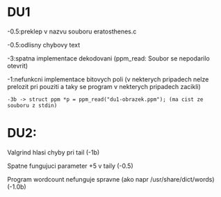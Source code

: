 # DU1
-0.5:preklep v nazvu souboru eratosthenes.c

-0.5:odlisny chybovy text

-3:spatna implementace dekodovani (ppm_read: Soubor se nepodarilo otevrit)

-1:nefunkcni implementace bitovych poli (v nekterych pripadech nelze prelozit pri pouziti a taky se program v nekterych pripadech zacikli)

`-3b -> struct ppm *p = ppm_read("du1-obrazek.ppm"); (ma cist ze souboru z stdin)`

# DU2:
Valgrind hlasi chyby pri tail (-1b)

Spatne fungujuci parameter +5 v taily (-0.5)

Program wordcount nefunguje spravne (ako napr /usr/share/dict/words) (-1.0b)
